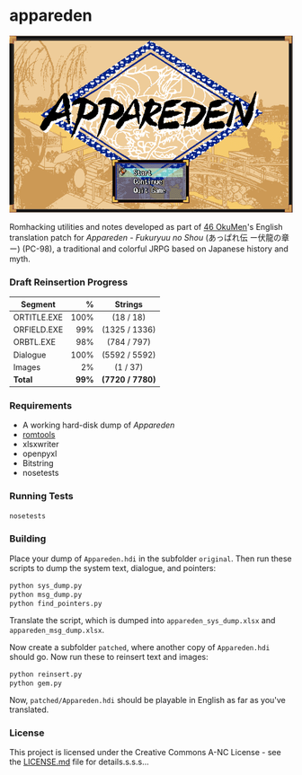 # appareden
![Appareden Title](img/Appareden_title.png)

Romhacking utilities and notes developed as part of [46 OkuMen](http://46okumen.com/)'s English translation patch for *Appareden - Fukuryuu no Shou* (あっぱれ伝 ー伏龍の章ー) (PC-98), a traditional and colorful JRPG based on Japanese history and myth.

### Draft Reinsertion Progress


| Segment      | %    |  Strings            |
| -------------|-----:|:-------------------:|
| ORTITLE.EXE  | 100%  | (18 / 18)           |
| ORFIELD.EXE  | 99%   | (1325 / 1336)       |
| ORBTL.EXE    | 98%   | (784 / 797)         |
| Dialogue     | 100%  | (5592 / 5592)       |
| Images       | 2%    | (1 / 37)            |
| **Total**    |**99%**|  **(7720 / 7780)**  |

### Requirements
* A working hard-disk dump of *Appareden*
* [romtools](https://github.com/46OkuMen/romtools)
* xlsxwriter
* openpyxl
* Bitstring
* nosetests

### Running Tests
`nosetests`

### Building
Place your dump of `Appareden.hdi` in the subfolder `original`. Then run these scripts to dump the system text, dialogue, and pointers:

```
python sys_dump.py
python msg_dump.py
python find_pointers.py
```

Translate the script, which is dumped into `appareden_sys_dump.xlsx` and `appareden_msg_dump.xlsx`.

Now create a subfolder `patched`, where another copy of `Appareden.hdi` should go. Now run these to reinsert text and images:

```
python reinsert.py
python gem.py
```

Now, `patched/Appareden.hdi` should be playable in English as far as you've translated.

### License
This project is licensed under the Creative Commons A-NC License - see the [LICENSE.md](LICENSE.md) file for details.s.s.s...